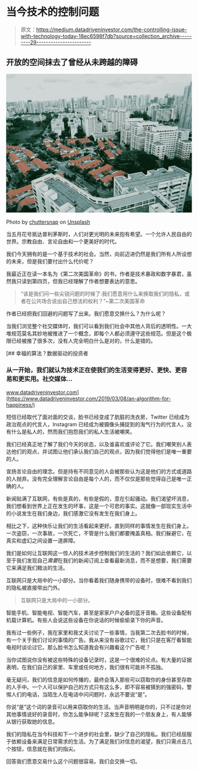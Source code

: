 # 当今技术的控制问题

> 原文：<https://medium.datadriveninvestor.com/the-controlling-issue-with-technology-today-18ec6598f7db?source=collection_archive---------29----------------------->

## 开放的空间抹去了曾经从未跨越的障碍

![](img/9641fc8da6e80afda4c7219ea023018c.png)

Photo by [chuttersnap](https://unsplash.com/@chuttersnap?utm_source=medium&utm_medium=referral) on [Unsplash](https://unsplash.com?utm_source=medium&utm_medium=referral)

当五月花号抵达普利茅斯时，人们对更光明的未来抱有希望。一个允许人民自由的世界。宗教自由、言论自由和一个更美好的时代。

我们今天拥有的是一个基于技术的社会。当然，向前迈进仍然是我们所有人所设想的未来，但是我们要付出什么代价呢？

我最近正在读一本名为《第二次美国革命》的书，作者是技术暴政和数字暴君，虽然我只读到第四页，但我已经理解了作者想要表达的意思。

> “该是我们问一些尖锐问题的时候了:我们愿意用什么来换取我们的隐私，或者在公共场合说出自己想法的权利？”~第二次美国革命

作者已经把我们回避的问题写了出来。我们愿意交换什么？为什么呢？

当我们浏览整个社交媒体时，我们可以看到我们社会中其他人背后的透明性。一大堆规范莫名其妙地被推进了一个概念，即每个人都必须遵守这些规范。但是这个极限已经被推了很多次，没有人完全明白什么是对的，什么是错的。

[](https://www.datadriveninvestor.com/2019/03/08/an-algorithm-for-happiness/) [## 幸福的算法？数据驱动的投资者

### 从一开始，我们就认为技术正在使我们的生活变得更好、更快、更容易和更实用。社交媒体…

www.datadriveninvestor.com](https://www.datadriveninvestor.com/2019/03/08/an-algorithm-for-happiness/) 

短信已经取代了面对面的交谈，脸书已经变成了肮脏的洗衣房，Twitter 已经成为政治观点的代言人，Instagram 已经成为被摄像头捕捉到的淘气行为的代言人。没有什么是私人的，然而我们抱怨我们的私人生活被嘲笑。

我们已经真正地了解了我们今天的状态，以及谁喜欢或评论了它。我们嘲笑别人表达他们的观点，并试图让他们承认我们自己的观点，因为我们觉得他们是唯一重要的人。

宣扬言论自由的理念。但是持有不同意见的人会被那些认为这是他们的方式或道路的人抛弃。没有完全理解言论自由是每个人的，而不仅仅是那些觉得自己是唯一正确的人。

新闻贴满了互联网，有些是真的，有些是假的，意在引起骚动。我们渴望坏消息，我们想看到世界上正在发生的坏事，这是一个可悲的事实。这就像一部现实生活中的小说发生在我们身边，我们感激它没有发生在我们身上。

相比之下，这种快乐让我们的生活看起来更好。直到同样的事情发生在我们身上。一次盗窃，一次事故，一次死亡，不管是什么我们都要掩盖真相。我们躲避它，在真实和虚幻之间设置一道屏障。

我们是如何让互联网这一惊人的技术进步控制我们的生活的？我们如此依赖它，以至于我们发现自己*需要*在我们的新闻订阅上查看最新消息，而不是想要，我们需要它来满足我们黯淡的生活。

互联网只是大局中的一小部分。当你看着我们随身携带的设备时，很难不看到我们的隐私被直接带出门外。

> 互联网只是大局中的一小部分。

智能手机、智能电视、智能汽车，甚至是家家户户必备的蓝牙音箱。这些设备配有机载计算机。有些人会说这些设备在你说话的时候偷偷录下你的声音。

我有过一些例子，我在家里和我丈夫讨论了一些事情，当我第二次去脸书的时候，有一个关于我们讨论的事情的广告。我从来没有谷歌过它，我们只是在客厅看智能电视时谈论过它。那么脸书怎么知道我会有兴趣看这个广告呢？

当你试图说你没有被这些特殊的设备记录时，这是一个很难的论点。有大量的证据表明，在我们自己的家里、车里或任何地方，我们很有可能并不孤独。

毫无疑问，我们的信息是如何传播的，最终会落入那些可以窃取你的身份甚至存款的人手中。一个人可以保护自己的方式只有这么多，即不容易被猜到的强密码，警惕人们的电话，当陌生人在电话中问问题时，永远不要说“是”。

你说“是”这个词的录音可以用来窃取你的生活。当声音明明是你的，只不过是你对其他事情说好的录音时，你怎么能争辩呢？这发生在我的一个朋友身上，有人能够从银行获取她的信息。

我们的隐私在当今科技和下一个进步的社会里，缺少了自己的隐私。我们已经屈服于依赖设备来满足日常需求的生活。为了满足我们对信息的渴望，我们只需点击几个按钮，信息就在我们的指尖。

回答我们愿意交易什么这个问题很容易。我们会交换一切。